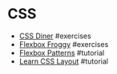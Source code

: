 # CSS

* [CSS Diner](http://flukeout.github.io/) #exercises
* [Flexbox Froggy](http://flexboxfroggy.com/) #exercises
* [Flexbox Patterns](http://www.flexboxpatterns.com/home) #tutorial
* [Learn CSS Layout](http://learnlayout.com) #tutorial

